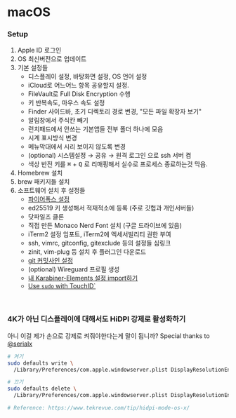 macOS
========

### Setup
1.  Apple ID 로그인
2.  OS 최신버전으로 업데이트
3.  기본 설정들
    - 디스플레이 설정, 바탕화면 설정, OS 언어 설정
    - iCloud로 어느어느 항목 공유할지 설정.
    - FileVault로 Full Disk Encryption 수행
    - 키 반복속도, 마우스 속도 설정
    - Finder 사이드바, 초기 디렉토리 경로 변경, "모든 파일 확장자 보기"
    - 알림창에서 주식칸 빼기
    - 런치패드에서 안쓰는 기본앱들 전부 폴더 하나에 모음
    - 시계 표시방식 변경
    - 메뉴막대에서 시리 보이지 않도록 변경
    - (optional) 시스템설정 &rarr; 공유 &rarr; 원격 로그인 으로 ssh 서버 켬
    - 색상 반전 키를 <kbd>⌘</kbd> + <kbd>Q</kbd> 로 리매핑해서 실수로 프로세스 종료하는것 막음.
5.  Homebrew 설치
6.  brew 패키지들 설치
7.  소프트웨어 설치 후 설정들
    - [파이어폭스 설정](firefox.md)
    - ed25519 키 생성해서 적재적소에 등록 (주로 깃헙과 개인서버들)
    - 닷파일즈 클론
    - 직접 만든 Monaco Nerd Font 설치 (구글 드라이브에 있음)
    - iTerm2 설정 임포트, iTerm2에 엑세서빌리티 권한 부여
    - ssh, vimrc, gitconfig, gitexclude 등의 설정들 심링크
    - zinit, vim-plug 등 설치 후 플러그인 다운로드
    - [git 커밋사인 설정](https://gist.github.com/simnalamburt/c921a9e70e9a43f5b4743499370d5a88)
    - (optional) Wireguard 프로필 생성
    - [내 Karabiner-Elements 설정 import하기](https://genesy.github.io/karabiner-complex-rules-generator/#eyJ0aXRsZSI6InNpbW5hbGFtYnVydCIsInJ1bGVzIjpbeyJkZXNjcmlwdGlvbiI6InNpbW5hbGFtYnVydCIsIm1hbmlwdWxhdG9ycyI6W3sidHlwZSI6ImJhc2ljIiwiZnJvbSI6eyJrZXlfY29kZSI6ImNhcHNfbG9jayJ9LCJ0byI6W3sia2V5X2NvZGUiOiJyaWdodF9jb21tYW5kIiwicmVwZWF0Ijp0cnVlfV19XX1dfQo=)
    - [Use `sudo` with TouchID`](https://apple.stackexchange.com/a/306324)

<br>

### 4K가 아닌 디스플레이에 대해서도 HiDPI 강제로 활성화하기
아니 이걸 제가 손으로 강제로 켜줘야한다는게 말이 됩니까? Special thanks to
[@serialx](https://github.com/serialx)

```sh
# 켜기
sudo defaults write \
  /Library/Preferences/com.apple.windowserver.plist DisplayResolutionEnabled -bool true

# 끄기
sudo defaults delete \
  /Library/Preferences/com.apple.windowserver.plist DisplayResolutionEnabled

# Reference: https://www.tekrevue.com/tip/hidpi-mode-os-x/
```

